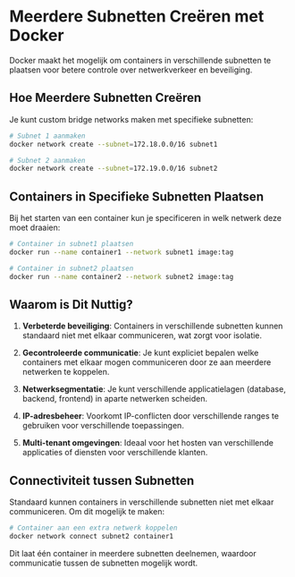 # Meerdere Subnetten Creëren met Docker

Docker maakt het mogelijk om containers in verschillende subnetten te plaatsen voor betere controle over netwerkverkeer en beveiliging.

## Hoe Meerdere Subnetten Creëren

Je kunt custom bridge networks maken met specifieke subnetten:

```bash
# Subnet 1 aanmaken
docker network create --subnet=172.18.0.0/16 subnet1

# Subnet 2 aanmaken
docker network create --subnet=172.19.0.0/16 subnet2
```

## Containers in Specifieke Subnetten Plaatsen

Bij het starten van een container kun je specificeren in welk netwerk deze moet draaien:

```bash
# Container in subnet1 plaatsen
docker run --name container1 --network subnet1 image:tag

# Container in subnet2 plaatsen
docker run --name container2 --network subnet2 image:tag
```

## Waarom is Dit Nuttig?

1. **Verbeterde beveiliging**: Containers in verschillende subnetten kunnen standaard niet met elkaar communiceren, wat zorgt voor isolatie.

2. **Gecontroleerde communicatie**: Je kunt expliciet bepalen welke containers met elkaar mogen communiceren door ze aan meerdere netwerken te koppelen.

3. **Netwerksegmentatie**: Je kunt verschillende applicatielagen (database, backend, frontend) in aparte netwerken scheiden.

4. **IP-adresbeheer**: Voorkomt IP-conflicten door verschillende ranges te gebruiken voor verschillende toepassingen.

5. **Multi-tenant omgevingen**: Ideaal voor het hosten van verschillende applicaties of diensten voor verschillende klanten.

## Connectiviteit tussen Subnetten

Standaard kunnen containers in verschillende subnetten niet met elkaar communiceren. Om dit mogelijk te maken:

```bash
# Container aan een extra netwerk koppelen
docker network connect subnet2 container1
```

Dit laat één container in meerdere subnetten deelnemen, waardoor communicatie tussen de subnetten mogelijk wordt.